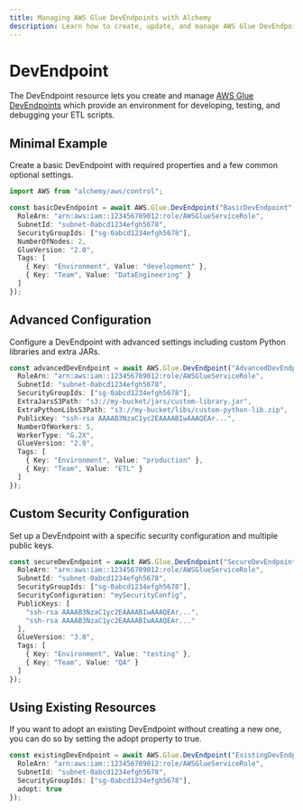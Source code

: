 ```yaml
---
title: Managing AWS Glue DevEndpoints with Alchemy
description: Learn how to create, update, and manage AWS Glue DevEndpoints using Alchemy Cloud Control.
---
```


# DevEndpoint

The DevEndpoint resource lets you create and manage [AWS Glue DevEndpoints](https://docs.aws.amazon.com/glue/latest/userguide/) which provide an environment for developing, testing, and debugging your ETL scripts.

## Minimal Example

Create a basic DevEndpoint with required properties and a few common optional settings.

```ts
import AWS from "alchemy/aws/control";

const basicDevEndpoint = await AWS.Glue.DevEndpoint("BasicDevEndpoint", {
  RoleArn: "arn:aws:iam::123456789012:role/AWSGlueServiceRole",
  SubnetId: "subnet-0abcd1234efgh5678",
  SecurityGroupIds: ["sg-0abcd1234efgh5678"],
  NumberOfNodes: 2,
  GlueVersion: "2.0",
  Tags: [
    { Key: "Environment", Value: "development" },
    { Key: "Team", Value: "DataEngineering" }
  ]
});
```

## Advanced Configuration

Configure a DevEndpoint with advanced settings including custom Python libraries and extra JARs.

```ts
const advancedDevEndpoint = await AWS.Glue.DevEndpoint("AdvancedDevEndpoint", {
  RoleArn: "arn:aws:iam::123456789012:role/AWSGlueServiceRole",
  SubnetId: "subnet-0abcd1234efgh5678",
  SecurityGroupIds: ["sg-0abcd1234efgh5678"],
  ExtraJarsS3Path: "s3://my-bucket/jars/custom-library.jar",
  ExtraPythonLibsS3Path: "s3://my-bucket/libs/custom-python-lib.zip",
  PublicKey: "ssh-rsa AAAAB3NzaC1yc2EAAAABIwAAAQEAr...",
  NumberOfWorkers: 5,
  WorkerType: "G.2X",
  GlueVersion: "2.0",
  Tags: [
    { Key: "Environment", Value: "production" },
    { Key: "Team", Value: "ETL" }
  ]
});
```

## Custom Security Configuration

Set up a DevEndpoint with a specific security configuration and multiple public keys.

```ts
const secureDevEndpoint = await AWS.Glue.DevEndpoint("SecureDevEndpoint", {
  RoleArn: "arn:aws:iam::123456789012:role/AWSGlueServiceRole",
  SubnetId: "subnet-0abcd1234efgh5678",
  SecurityGroupIds: ["sg-0abcd1234efgh5678"],
  SecurityConfiguration: "mySecurityConfig",
  PublicKeys: [
    "ssh-rsa AAAAB3NzaC1yc2EAAAABIwAAAQEAr...",
    "ssh-rsa AAAAB3NzaC1yc2EAAAABIwAAAQEAr..."
  ],
  GlueVersion: "3.0",
  Tags: [
    { Key: "Environment", Value: "testing" },
    { Key: "Team", Value: "QA" }
  ]
});
```

## Using Existing Resources

If you want to adopt an existing DevEndpoint without creating a new one, you can do so by setting the adopt property to true.

```ts
const existingDevEndpoint = await AWS.Glue.DevEndpoint("ExistingDevEndpoint", {
  RoleArn: "arn:aws:iam::123456789012:role/AWSGlueServiceRole",
  SubnetId: "subnet-0abcd1234efgh5678",
  SecurityGroupIds: ["sg-0abcd1234efgh5678"],
  adopt: true
});
```